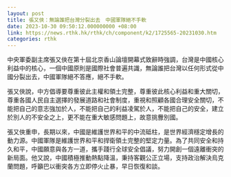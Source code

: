 ```yaml
---
layout: post
title: 張又俠：無論誰把台灣分裂出去　中國軍隊絕不手軟
date: 2023-10-30 09:50:12.000000000 +08:00
link: https://news.rthk.hk/rthk/ch/component/k2/1725565-20231030.htm
categories: rthk
---
```


中央軍委副主席張又俠在第十屆北京香山論壇開幕式致辭時強調，台灣是中國核心利益中的核心，一個中國原則是國際社會普遍共識，無論誰把台灣以任何形式從中國分裂出去，中國軍隊絕不答應，絕不手軟。

張又俠說，中方倡導要尊重彼此主權和領土完整，尊重彼此核心利益和重大關切，尊重各國人民自主選擇的發展道路和社會制度，重視和照顧各國合理安全關切，不能把自己的意志強加於人，不能把自己的利益凌駕於人，不能把自己的安全，建立於別人的不安全之上，更不能在重大敏感問題上，故意挑釁別國。

張又俠重申，長期以來，中國是維護世界和平的中流砥柱，是世界經濟穩定增長的動力源。中國軍隊是維護世界和平和捍衛領土完整的堅定力量。為了共同安全和持久和平，中國願意與各方一道，攜手踐行全球安全倡議，努力開創一個遠離衝突的新局面。他又說，中國積極推動熱點降溫，秉持客觀公正立場，支持政治解決烏克蘭問題，呼籲巴以衝突各方立即停火止暴，早日恢復和談。
